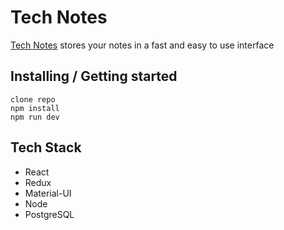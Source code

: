 # Tech Notes
[Tech Notes](https://tech-notes-app.herokuapp.com/) stores your notes in a fast and easy to use interface 


## Installing / Getting started
```shell
clone repo
npm install
npm run dev
```

## Tech Stack
* React
* Redux
* Material-UI
* Node
* PostgreSQL
